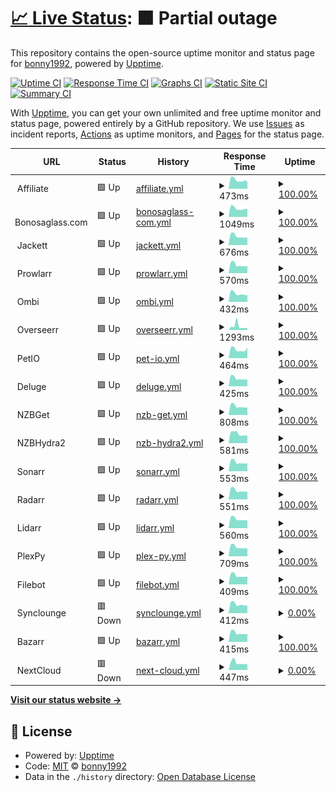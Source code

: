 # [📈 Live Status](https://status.bonny.pw): <!--live status--> **🟧 Partial outage**

This repository contains the open-source uptime monitor and status page for [bonny1992](https://status.bonny.pw), powered by [Upptime](https://github.com/upptime/upptime).

[![Uptime CI](https://github.com/bonny1992/status/workflows/Uptime%20CI/badge.svg)](https://github.com/bonny1992/status/actions?query=workflow%3A%22Uptime+CI%22)
[![Response Time CI](https://github.com/bonny1992/status/workflows/Response%20Time%20CI/badge.svg)](https://github.com/bonny1992/status/actions?query=workflow%3A%22Response+Time+CI%22)
[![Graphs CI](https://github.com/bonny1992/status/workflows/Graphs%20CI/badge.svg)](https://github.com/bonny1992/status/actions?query=workflow%3A%22Graphs+CI%22)
[![Static Site CI](https://github.com/bonny1992/status/workflows/Static%20Site%20CI/badge.svg)](https://github.com/bonny1992/status/actions?query=workflow%3A%22Static+Site+CI%22)
[![Summary CI](https://github.com/bonny1992/status/workflows/Summary%20CI/badge.svg)](https://github.com/bonny1992/status/actions?query=workflow%3A%22Summary+CI%22)

With [Upptime](https://upptime.js.org), you can get your own unlimited and free uptime monitor and status page, powered entirely by a GitHub repository. We use [Issues](https://github.com/bonny1992/status/issues) as incident reports, [Actions](https://github.com/bonny1992/status/actions) as uptime monitors, and [Pages](https://status.bonny.pw) for the status page.

<!--start: status pages-->
<!-- This summary is generated by Upptime (https://github.com/upptime/upptime) -->
<!-- Do not edit this manually, your changes will be overwritten -->
<!-- prettier-ignore -->
| URL | Status | History | Response Time | Uptime |
| --- | ------ | ------- | ------------- | ------ |
| <img alt="" src="https://favicons.githubusercontent.com/null" height="13"> Affiliate | 🟩 Up | [affiliate.yml](https://github.com/bonny1992/upptime/commits/HEAD/history/affiliate.yml) | <details><summary><img alt="Response time graph" src="./graphs/affiliate/response-time-week.png" height="20"> 473ms</summary><br><a href="https://status.bonny.pw/history/affiliate"><img alt="Response time 661" src="https://img.shields.io/endpoint?url=https%3A%2F%2Fraw.githubusercontent.com%2Fbonny1992%2Fupptime%2FHEAD%2Fapi%2Faffiliate%2Fresponse-time.json"></a><br><a href="https://status.bonny.pw/history/affiliate"><img alt="24-hour response time 607" src="https://img.shields.io/endpoint?url=https%3A%2F%2Fraw.githubusercontent.com%2Fbonny1992%2Fupptime%2FHEAD%2Fapi%2Faffiliate%2Fresponse-time-day.json"></a><br><a href="https://status.bonny.pw/history/affiliate"><img alt="7-day response time 473" src="https://img.shields.io/endpoint?url=https%3A%2F%2Fraw.githubusercontent.com%2Fbonny1992%2Fupptime%2FHEAD%2Fapi%2Faffiliate%2Fresponse-time-week.json"></a><br><a href="https://status.bonny.pw/history/affiliate"><img alt="30-day response time 600" src="https://img.shields.io/endpoint?url=https%3A%2F%2Fraw.githubusercontent.com%2Fbonny1992%2Fupptime%2FHEAD%2Fapi%2Faffiliate%2Fresponse-time-month.json"></a><br><a href="https://status.bonny.pw/history/affiliate"><img alt="1-year response time 661" src="https://img.shields.io/endpoint?url=https%3A%2F%2Fraw.githubusercontent.com%2Fbonny1992%2Fupptime%2FHEAD%2Fapi%2Faffiliate%2Fresponse-time-year.json"></a></details> | <details><summary><a href="https://status.bonny.pw/history/affiliate">100.00%</a></summary><a href="https://status.bonny.pw/history/affiliate"><img alt="All-time uptime 99.87%" src="https://img.shields.io/endpoint?url=https%3A%2F%2Fraw.githubusercontent.com%2Fbonny1992%2Fupptime%2FHEAD%2Fapi%2Faffiliate%2Fuptime.json"></a><br><a href="https://status.bonny.pw/history/affiliate"><img alt="24-hour uptime 100.00%" src="https://img.shields.io/endpoint?url=https%3A%2F%2Fraw.githubusercontent.com%2Fbonny1992%2Fupptime%2FHEAD%2Fapi%2Faffiliate%2Fuptime-day.json"></a><br><a href="https://status.bonny.pw/history/affiliate"><img alt="7-day uptime 100.00%" src="https://img.shields.io/endpoint?url=https%3A%2F%2Fraw.githubusercontent.com%2Fbonny1992%2Fupptime%2FHEAD%2Fapi%2Faffiliate%2Fuptime-week.json"></a><br><a href="https://status.bonny.pw/history/affiliate"><img alt="30-day uptime 100.00%" src="https://img.shields.io/endpoint?url=https%3A%2F%2Fraw.githubusercontent.com%2Fbonny1992%2Fupptime%2FHEAD%2Fapi%2Faffiliate%2Fuptime-month.json"></a><br><a href="https://status.bonny.pw/history/affiliate"><img alt="1-year uptime 99.87%" src="https://img.shields.io/endpoint?url=https%3A%2F%2Fraw.githubusercontent.com%2Fbonny1992%2Fupptime%2FHEAD%2Fapi%2Faffiliate%2Fuptime-year.json"></a></details>
| <img alt="" src="https://favicons.githubusercontent.com/null" height="13"> Bonosaglass.com | 🟩 Up | [bonosaglass-com.yml](https://github.com/bonny1992/upptime/commits/HEAD/history/bonosaglass-com.yml) | <details><summary><img alt="Response time graph" src="./graphs/bonosaglass-com/response-time-week.png" height="20"> 1049ms</summary><br><a href="https://status.bonny.pw/history/bonosaglass-com"><img alt="Response time 1326" src="https://img.shields.io/endpoint?url=https%3A%2F%2Fraw.githubusercontent.com%2Fbonny1992%2Fupptime%2FHEAD%2Fapi%2Fbonosaglass-com%2Fresponse-time.json"></a><br><a href="https://status.bonny.pw/history/bonosaglass-com"><img alt="24-hour response time 1350" src="https://img.shields.io/endpoint?url=https%3A%2F%2Fraw.githubusercontent.com%2Fbonny1992%2Fupptime%2FHEAD%2Fapi%2Fbonosaglass-com%2Fresponse-time-day.json"></a><br><a href="https://status.bonny.pw/history/bonosaglass-com"><img alt="7-day response time 1049" src="https://img.shields.io/endpoint?url=https%3A%2F%2Fraw.githubusercontent.com%2Fbonny1992%2Fupptime%2FHEAD%2Fapi%2Fbonosaglass-com%2Fresponse-time-week.json"></a><br><a href="https://status.bonny.pw/history/bonosaglass-com"><img alt="30-day response time 1439" src="https://img.shields.io/endpoint?url=https%3A%2F%2Fraw.githubusercontent.com%2Fbonny1992%2Fupptime%2FHEAD%2Fapi%2Fbonosaglass-com%2Fresponse-time-month.json"></a><br><a href="https://status.bonny.pw/history/bonosaglass-com"><img alt="1-year response time 1326" src="https://img.shields.io/endpoint?url=https%3A%2F%2Fraw.githubusercontent.com%2Fbonny1992%2Fupptime%2FHEAD%2Fapi%2Fbonosaglass-com%2Fresponse-time-year.json"></a></details> | <details><summary><a href="https://status.bonny.pw/history/bonosaglass-com">100.00%</a></summary><a href="https://status.bonny.pw/history/bonosaglass-com"><img alt="All-time uptime 99.40%" src="https://img.shields.io/endpoint?url=https%3A%2F%2Fraw.githubusercontent.com%2Fbonny1992%2Fupptime%2FHEAD%2Fapi%2Fbonosaglass-com%2Fuptime.json"></a><br><a href="https://status.bonny.pw/history/bonosaglass-com"><img alt="24-hour uptime 100.00%" src="https://img.shields.io/endpoint?url=https%3A%2F%2Fraw.githubusercontent.com%2Fbonny1992%2Fupptime%2FHEAD%2Fapi%2Fbonosaglass-com%2Fuptime-day.json"></a><br><a href="https://status.bonny.pw/history/bonosaglass-com"><img alt="7-day uptime 100.00%" src="https://img.shields.io/endpoint?url=https%3A%2F%2Fraw.githubusercontent.com%2Fbonny1992%2Fupptime%2FHEAD%2Fapi%2Fbonosaglass-com%2Fuptime-week.json"></a><br><a href="https://status.bonny.pw/history/bonosaglass-com"><img alt="30-day uptime 99.95%" src="https://img.shields.io/endpoint?url=https%3A%2F%2Fraw.githubusercontent.com%2Fbonny1992%2Fupptime%2FHEAD%2Fapi%2Fbonosaglass-com%2Fuptime-month.json"></a><br><a href="https://status.bonny.pw/history/bonosaglass-com"><img alt="1-year uptime 99.40%" src="https://img.shields.io/endpoint?url=https%3A%2F%2Fraw.githubusercontent.com%2Fbonny1992%2Fupptime%2FHEAD%2Fapi%2Fbonosaglass-com%2Fuptime-year.json"></a></details>
| <img alt="" src="https://favicons.githubusercontent.com/null" height="13"> Jackett | 🟩 Up | [jackett.yml](https://github.com/bonny1992/upptime/commits/HEAD/history/jackett.yml) | <details><summary><img alt="Response time graph" src="./graphs/jackett/response-time-week.png" height="20"> 676ms</summary><br><a href="https://status.bonny.pw/history/jackett"><img alt="Response time 806" src="https://img.shields.io/endpoint?url=https%3A%2F%2Fraw.githubusercontent.com%2Fbonny1992%2Fupptime%2FHEAD%2Fapi%2Fjackett%2Fresponse-time.json"></a><br><a href="https://status.bonny.pw/history/jackett"><img alt="24-hour response time 819" src="https://img.shields.io/endpoint?url=https%3A%2F%2Fraw.githubusercontent.com%2Fbonny1992%2Fupptime%2FHEAD%2Fapi%2Fjackett%2Fresponse-time-day.json"></a><br><a href="https://status.bonny.pw/history/jackett"><img alt="7-day response time 676" src="https://img.shields.io/endpoint?url=https%3A%2F%2Fraw.githubusercontent.com%2Fbonny1992%2Fupptime%2FHEAD%2Fapi%2Fjackett%2Fresponse-time-week.json"></a><br><a href="https://status.bonny.pw/history/jackett"><img alt="30-day response time 802" src="https://img.shields.io/endpoint?url=https%3A%2F%2Fraw.githubusercontent.com%2Fbonny1992%2Fupptime%2FHEAD%2Fapi%2Fjackett%2Fresponse-time-month.json"></a><br><a href="https://status.bonny.pw/history/jackett"><img alt="1-year response time 806" src="https://img.shields.io/endpoint?url=https%3A%2F%2Fraw.githubusercontent.com%2Fbonny1992%2Fupptime%2FHEAD%2Fapi%2Fjackett%2Fresponse-time-year.json"></a></details> | <details><summary><a href="https://status.bonny.pw/history/jackett">100.00%</a></summary><a href="https://status.bonny.pw/history/jackett"><img alt="All-time uptime 99.88%" src="https://img.shields.io/endpoint?url=https%3A%2F%2Fraw.githubusercontent.com%2Fbonny1992%2Fupptime%2FHEAD%2Fapi%2Fjackett%2Fuptime.json"></a><br><a href="https://status.bonny.pw/history/jackett"><img alt="24-hour uptime 100.00%" src="https://img.shields.io/endpoint?url=https%3A%2F%2Fraw.githubusercontent.com%2Fbonny1992%2Fupptime%2FHEAD%2Fapi%2Fjackett%2Fuptime-day.json"></a><br><a href="https://status.bonny.pw/history/jackett"><img alt="7-day uptime 100.00%" src="https://img.shields.io/endpoint?url=https%3A%2F%2Fraw.githubusercontent.com%2Fbonny1992%2Fupptime%2FHEAD%2Fapi%2Fjackett%2Fuptime-week.json"></a><br><a href="https://status.bonny.pw/history/jackett"><img alt="30-day uptime 100.00%" src="https://img.shields.io/endpoint?url=https%3A%2F%2Fraw.githubusercontent.com%2Fbonny1992%2Fupptime%2FHEAD%2Fapi%2Fjackett%2Fuptime-month.json"></a><br><a href="https://status.bonny.pw/history/jackett"><img alt="1-year uptime 99.88%" src="https://img.shields.io/endpoint?url=https%3A%2F%2Fraw.githubusercontent.com%2Fbonny1992%2Fupptime%2FHEAD%2Fapi%2Fjackett%2Fuptime-year.json"></a></details>
| <img alt="" src="https://favicons.githubusercontent.com/null" height="13"> Prowlarr | 🟩 Up | [prowlarr.yml](https://github.com/bonny1992/upptime/commits/HEAD/history/prowlarr.yml) | <details><summary><img alt="Response time graph" src="./graphs/prowlarr/response-time-week.png" height="20"> 570ms</summary><br><a href="https://status.bonny.pw/history/prowlarr"><img alt="Response time 674" src="https://img.shields.io/endpoint?url=https%3A%2F%2Fraw.githubusercontent.com%2Fbonny1992%2Fupptime%2FHEAD%2Fapi%2Fprowlarr%2Fresponse-time.json"></a><br><a href="https://status.bonny.pw/history/prowlarr"><img alt="24-hour response time 699" src="https://img.shields.io/endpoint?url=https%3A%2F%2Fraw.githubusercontent.com%2Fbonny1992%2Fupptime%2FHEAD%2Fapi%2Fprowlarr%2Fresponse-time-day.json"></a><br><a href="https://status.bonny.pw/history/prowlarr"><img alt="7-day response time 570" src="https://img.shields.io/endpoint?url=https%3A%2F%2Fraw.githubusercontent.com%2Fbonny1992%2Fupptime%2FHEAD%2Fapi%2Fprowlarr%2Fresponse-time-week.json"></a><br><a href="https://status.bonny.pw/history/prowlarr"><img alt="30-day response time 667" src="https://img.shields.io/endpoint?url=https%3A%2F%2Fraw.githubusercontent.com%2Fbonny1992%2Fupptime%2FHEAD%2Fapi%2Fprowlarr%2Fresponse-time-month.json"></a><br><a href="https://status.bonny.pw/history/prowlarr"><img alt="1-year response time 674" src="https://img.shields.io/endpoint?url=https%3A%2F%2Fraw.githubusercontent.com%2Fbonny1992%2Fupptime%2FHEAD%2Fapi%2Fprowlarr%2Fresponse-time-year.json"></a></details> | <details><summary><a href="https://status.bonny.pw/history/prowlarr">100.00%</a></summary><a href="https://status.bonny.pw/history/prowlarr"><img alt="All-time uptime 99.85%" src="https://img.shields.io/endpoint?url=https%3A%2F%2Fraw.githubusercontent.com%2Fbonny1992%2Fupptime%2FHEAD%2Fapi%2Fprowlarr%2Fuptime.json"></a><br><a href="https://status.bonny.pw/history/prowlarr"><img alt="24-hour uptime 100.00%" src="https://img.shields.io/endpoint?url=https%3A%2F%2Fraw.githubusercontent.com%2Fbonny1992%2Fupptime%2FHEAD%2Fapi%2Fprowlarr%2Fuptime-day.json"></a><br><a href="https://status.bonny.pw/history/prowlarr"><img alt="7-day uptime 100.00%" src="https://img.shields.io/endpoint?url=https%3A%2F%2Fraw.githubusercontent.com%2Fbonny1992%2Fupptime%2FHEAD%2Fapi%2Fprowlarr%2Fuptime-week.json"></a><br><a href="https://status.bonny.pw/history/prowlarr"><img alt="30-day uptime 100.00%" src="https://img.shields.io/endpoint?url=https%3A%2F%2Fraw.githubusercontent.com%2Fbonny1992%2Fupptime%2FHEAD%2Fapi%2Fprowlarr%2Fuptime-month.json"></a><br><a href="https://status.bonny.pw/history/prowlarr"><img alt="1-year uptime 99.85%" src="https://img.shields.io/endpoint?url=https%3A%2F%2Fraw.githubusercontent.com%2Fbonny1992%2Fupptime%2FHEAD%2Fapi%2Fprowlarr%2Fuptime-year.json"></a></details>
| <img alt="" src="https://favicons.githubusercontent.com/null" height="13"> Ombi | 🟩 Up | [ombi.yml](https://github.com/bonny1992/upptime/commits/HEAD/history/ombi.yml) | <details><summary><img alt="Response time graph" src="./graphs/ombi/response-time-week.png" height="20"> 432ms</summary><br><a href="https://status.bonny.pw/history/ombi"><img alt="Response time 539" src="https://img.shields.io/endpoint?url=https%3A%2F%2Fraw.githubusercontent.com%2Fbonny1992%2Fupptime%2FHEAD%2Fapi%2Fombi%2Fresponse-time.json"></a><br><a href="https://status.bonny.pw/history/ombi"><img alt="24-hour response time 530" src="https://img.shields.io/endpoint?url=https%3A%2F%2Fraw.githubusercontent.com%2Fbonny1992%2Fupptime%2FHEAD%2Fapi%2Fombi%2Fresponse-time-day.json"></a><br><a href="https://status.bonny.pw/history/ombi"><img alt="7-day response time 432" src="https://img.shields.io/endpoint?url=https%3A%2F%2Fraw.githubusercontent.com%2Fbonny1992%2Fupptime%2FHEAD%2Fapi%2Fombi%2Fresponse-time-week.json"></a><br><a href="https://status.bonny.pw/history/ombi"><img alt="30-day response time 515" src="https://img.shields.io/endpoint?url=https%3A%2F%2Fraw.githubusercontent.com%2Fbonny1992%2Fupptime%2FHEAD%2Fapi%2Fombi%2Fresponse-time-month.json"></a><br><a href="https://status.bonny.pw/history/ombi"><img alt="1-year response time 539" src="https://img.shields.io/endpoint?url=https%3A%2F%2Fraw.githubusercontent.com%2Fbonny1992%2Fupptime%2FHEAD%2Fapi%2Fombi%2Fresponse-time-year.json"></a></details> | <details><summary><a href="https://status.bonny.pw/history/ombi">100.00%</a></summary><a href="https://status.bonny.pw/history/ombi"><img alt="All-time uptime 99.89%" src="https://img.shields.io/endpoint?url=https%3A%2F%2Fraw.githubusercontent.com%2Fbonny1992%2Fupptime%2FHEAD%2Fapi%2Fombi%2Fuptime.json"></a><br><a href="https://status.bonny.pw/history/ombi"><img alt="24-hour uptime 100.00%" src="https://img.shields.io/endpoint?url=https%3A%2F%2Fraw.githubusercontent.com%2Fbonny1992%2Fupptime%2FHEAD%2Fapi%2Fombi%2Fuptime-day.json"></a><br><a href="https://status.bonny.pw/history/ombi"><img alt="7-day uptime 100.00%" src="https://img.shields.io/endpoint?url=https%3A%2F%2Fraw.githubusercontent.com%2Fbonny1992%2Fupptime%2FHEAD%2Fapi%2Fombi%2Fuptime-week.json"></a><br><a href="https://status.bonny.pw/history/ombi"><img alt="30-day uptime 100.00%" src="https://img.shields.io/endpoint?url=https%3A%2F%2Fraw.githubusercontent.com%2Fbonny1992%2Fupptime%2FHEAD%2Fapi%2Fombi%2Fuptime-month.json"></a><br><a href="https://status.bonny.pw/history/ombi"><img alt="1-year uptime 99.89%" src="https://img.shields.io/endpoint?url=https%3A%2F%2Fraw.githubusercontent.com%2Fbonny1992%2Fupptime%2FHEAD%2Fapi%2Fombi%2Fuptime-year.json"></a></details>
| <img alt="" src="https://favicons.githubusercontent.com/null" height="13"> Overseerr | 🟩 Up | [overseerr.yml](https://github.com/bonny1992/upptime/commits/HEAD/history/overseerr.yml) | <details><summary><img alt="Response time graph" src="./graphs/overseerr/response-time-week.png" height="20"> 1293ms</summary><br><a href="https://status.bonny.pw/history/overseerr"><img alt="Response time 1082" src="https://img.shields.io/endpoint?url=https%3A%2F%2Fraw.githubusercontent.com%2Fbonny1992%2Fupptime%2FHEAD%2Fapi%2Foverseerr%2Fresponse-time.json"></a><br><a href="https://status.bonny.pw/history/overseerr"><img alt="24-hour response time 1055" src="https://img.shields.io/endpoint?url=https%3A%2F%2Fraw.githubusercontent.com%2Fbonny1992%2Fupptime%2FHEAD%2Fapi%2Foverseerr%2Fresponse-time-day.json"></a><br><a href="https://status.bonny.pw/history/overseerr"><img alt="7-day response time 1293" src="https://img.shields.io/endpoint?url=https%3A%2F%2Fraw.githubusercontent.com%2Fbonny1992%2Fupptime%2FHEAD%2Fapi%2Foverseerr%2Fresponse-time-week.json"></a><br><a href="https://status.bonny.pw/history/overseerr"><img alt="30-day response time 1037" src="https://img.shields.io/endpoint?url=https%3A%2F%2Fraw.githubusercontent.com%2Fbonny1992%2Fupptime%2FHEAD%2Fapi%2Foverseerr%2Fresponse-time-month.json"></a><br><a href="https://status.bonny.pw/history/overseerr"><img alt="1-year response time 1082" src="https://img.shields.io/endpoint?url=https%3A%2F%2Fraw.githubusercontent.com%2Fbonny1992%2Fupptime%2FHEAD%2Fapi%2Foverseerr%2Fresponse-time-year.json"></a></details> | <details><summary><a href="https://status.bonny.pw/history/overseerr">100.00%</a></summary><a href="https://status.bonny.pw/history/overseerr"><img alt="All-time uptime 99.89%" src="https://img.shields.io/endpoint?url=https%3A%2F%2Fraw.githubusercontent.com%2Fbonny1992%2Fupptime%2FHEAD%2Fapi%2Foverseerr%2Fuptime.json"></a><br><a href="https://status.bonny.pw/history/overseerr"><img alt="24-hour uptime 100.00%" src="https://img.shields.io/endpoint?url=https%3A%2F%2Fraw.githubusercontent.com%2Fbonny1992%2Fupptime%2FHEAD%2Fapi%2Foverseerr%2Fuptime-day.json"></a><br><a href="https://status.bonny.pw/history/overseerr"><img alt="7-day uptime 100.00%" src="https://img.shields.io/endpoint?url=https%3A%2F%2Fraw.githubusercontent.com%2Fbonny1992%2Fupptime%2FHEAD%2Fapi%2Foverseerr%2Fuptime-week.json"></a><br><a href="https://status.bonny.pw/history/overseerr"><img alt="30-day uptime 100.00%" src="https://img.shields.io/endpoint?url=https%3A%2F%2Fraw.githubusercontent.com%2Fbonny1992%2Fupptime%2FHEAD%2Fapi%2Foverseerr%2Fuptime-month.json"></a><br><a href="https://status.bonny.pw/history/overseerr"><img alt="1-year uptime 99.89%" src="https://img.shields.io/endpoint?url=https%3A%2F%2Fraw.githubusercontent.com%2Fbonny1992%2Fupptime%2FHEAD%2Fapi%2Foverseerr%2Fuptime-year.json"></a></details>
| <img alt="" src="https://favicons.githubusercontent.com/null" height="13"> PetIO | 🟩 Up | [pet-io.yml](https://github.com/bonny1992/upptime/commits/HEAD/history/pet-io.yml) | <details><summary><img alt="Response time graph" src="./graphs/pet-io/response-time-week.png" height="20"> 464ms</summary><br><a href="https://status.bonny.pw/history/pet-io"><img alt="Response time 541" src="https://img.shields.io/endpoint?url=https%3A%2F%2Fraw.githubusercontent.com%2Fbonny1992%2Fupptime%2FHEAD%2Fapi%2Fpet-io%2Fresponse-time.json"></a><br><a href="https://status.bonny.pw/history/pet-io"><img alt="24-hour response time 548" src="https://img.shields.io/endpoint?url=https%3A%2F%2Fraw.githubusercontent.com%2Fbonny1992%2Fupptime%2FHEAD%2Fapi%2Fpet-io%2Fresponse-time-day.json"></a><br><a href="https://status.bonny.pw/history/pet-io"><img alt="7-day response time 464" src="https://img.shields.io/endpoint?url=https%3A%2F%2Fraw.githubusercontent.com%2Fbonny1992%2Fupptime%2FHEAD%2Fapi%2Fpet-io%2Fresponse-time-week.json"></a><br><a href="https://status.bonny.pw/history/pet-io"><img alt="30-day response time 499" src="https://img.shields.io/endpoint?url=https%3A%2F%2Fraw.githubusercontent.com%2Fbonny1992%2Fupptime%2FHEAD%2Fapi%2Fpet-io%2Fresponse-time-month.json"></a><br><a href="https://status.bonny.pw/history/pet-io"><img alt="1-year response time 541" src="https://img.shields.io/endpoint?url=https%3A%2F%2Fraw.githubusercontent.com%2Fbonny1992%2Fupptime%2FHEAD%2Fapi%2Fpet-io%2Fresponse-time-year.json"></a></details> | <details><summary><a href="https://status.bonny.pw/history/pet-io">100.00%</a></summary><a href="https://status.bonny.pw/history/pet-io"><img alt="All-time uptime 99.85%" src="https://img.shields.io/endpoint?url=https%3A%2F%2Fraw.githubusercontent.com%2Fbonny1992%2Fupptime%2FHEAD%2Fapi%2Fpet-io%2Fuptime.json"></a><br><a href="https://status.bonny.pw/history/pet-io"><img alt="24-hour uptime 100.00%" src="https://img.shields.io/endpoint?url=https%3A%2F%2Fraw.githubusercontent.com%2Fbonny1992%2Fupptime%2FHEAD%2Fapi%2Fpet-io%2Fuptime-day.json"></a><br><a href="https://status.bonny.pw/history/pet-io"><img alt="7-day uptime 100.00%" src="https://img.shields.io/endpoint?url=https%3A%2F%2Fraw.githubusercontent.com%2Fbonny1992%2Fupptime%2FHEAD%2Fapi%2Fpet-io%2Fuptime-week.json"></a><br><a href="https://status.bonny.pw/history/pet-io"><img alt="30-day uptime 99.96%" src="https://img.shields.io/endpoint?url=https%3A%2F%2Fraw.githubusercontent.com%2Fbonny1992%2Fupptime%2FHEAD%2Fapi%2Fpet-io%2Fuptime-month.json"></a><br><a href="https://status.bonny.pw/history/pet-io"><img alt="1-year uptime 99.85%" src="https://img.shields.io/endpoint?url=https%3A%2F%2Fraw.githubusercontent.com%2Fbonny1992%2Fupptime%2FHEAD%2Fapi%2Fpet-io%2Fuptime-year.json"></a></details>
| <img alt="" src="https://favicons.githubusercontent.com/null" height="13"> Deluge | 🟩 Up | [deluge.yml](https://github.com/bonny1992/upptime/commits/HEAD/history/deluge.yml) | <details><summary><img alt="Response time graph" src="./graphs/deluge/response-time-week.png" height="20"> 425ms</summary><br><a href="https://status.bonny.pw/history/deluge"><img alt="Response time 497" src="https://img.shields.io/endpoint?url=https%3A%2F%2Fraw.githubusercontent.com%2Fbonny1992%2Fupptime%2FHEAD%2Fapi%2Fdeluge%2Fresponse-time.json"></a><br><a href="https://status.bonny.pw/history/deluge"><img alt="24-hour response time 537" src="https://img.shields.io/endpoint?url=https%3A%2F%2Fraw.githubusercontent.com%2Fbonny1992%2Fupptime%2FHEAD%2Fapi%2Fdeluge%2Fresponse-time-day.json"></a><br><a href="https://status.bonny.pw/history/deluge"><img alt="7-day response time 425" src="https://img.shields.io/endpoint?url=https%3A%2F%2Fraw.githubusercontent.com%2Fbonny1992%2Fupptime%2FHEAD%2Fapi%2Fdeluge%2Fresponse-time-week.json"></a><br><a href="https://status.bonny.pw/history/deluge"><img alt="30-day response time 498" src="https://img.shields.io/endpoint?url=https%3A%2F%2Fraw.githubusercontent.com%2Fbonny1992%2Fupptime%2FHEAD%2Fapi%2Fdeluge%2Fresponse-time-month.json"></a><br><a href="https://status.bonny.pw/history/deluge"><img alt="1-year response time 497" src="https://img.shields.io/endpoint?url=https%3A%2F%2Fraw.githubusercontent.com%2Fbonny1992%2Fupptime%2FHEAD%2Fapi%2Fdeluge%2Fresponse-time-year.json"></a></details> | <details><summary><a href="https://status.bonny.pw/history/deluge">100.00%</a></summary><a href="https://status.bonny.pw/history/deluge"><img alt="All-time uptime 99.88%" src="https://img.shields.io/endpoint?url=https%3A%2F%2Fraw.githubusercontent.com%2Fbonny1992%2Fupptime%2FHEAD%2Fapi%2Fdeluge%2Fuptime.json"></a><br><a href="https://status.bonny.pw/history/deluge"><img alt="24-hour uptime 100.00%" src="https://img.shields.io/endpoint?url=https%3A%2F%2Fraw.githubusercontent.com%2Fbonny1992%2Fupptime%2FHEAD%2Fapi%2Fdeluge%2Fuptime-day.json"></a><br><a href="https://status.bonny.pw/history/deluge"><img alt="7-day uptime 100.00%" src="https://img.shields.io/endpoint?url=https%3A%2F%2Fraw.githubusercontent.com%2Fbonny1992%2Fupptime%2FHEAD%2Fapi%2Fdeluge%2Fuptime-week.json"></a><br><a href="https://status.bonny.pw/history/deluge"><img alt="30-day uptime 100.00%" src="https://img.shields.io/endpoint?url=https%3A%2F%2Fraw.githubusercontent.com%2Fbonny1992%2Fupptime%2FHEAD%2Fapi%2Fdeluge%2Fuptime-month.json"></a><br><a href="https://status.bonny.pw/history/deluge"><img alt="1-year uptime 99.88%" src="https://img.shields.io/endpoint?url=https%3A%2F%2Fraw.githubusercontent.com%2Fbonny1992%2Fupptime%2FHEAD%2Fapi%2Fdeluge%2Fuptime-year.json"></a></details>
| <img alt="" src="https://favicons.githubusercontent.com/null" height="13"> NZBGet | 🟩 Up | [nzb-get.yml](https://github.com/bonny1992/upptime/commits/HEAD/history/nzb-get.yml) | <details><summary><img alt="Response time graph" src="./graphs/nzb-get/response-time-week.png" height="20"> 808ms</summary><br><a href="https://status.bonny.pw/history/nzb-get"><img alt="Response time 927" src="https://img.shields.io/endpoint?url=https%3A%2F%2Fraw.githubusercontent.com%2Fbonny1992%2Fupptime%2FHEAD%2Fapi%2Fnzb-get%2Fresponse-time.json"></a><br><a href="https://status.bonny.pw/history/nzb-get"><img alt="24-hour response time 991" src="https://img.shields.io/endpoint?url=https%3A%2F%2Fraw.githubusercontent.com%2Fbonny1992%2Fupptime%2FHEAD%2Fapi%2Fnzb-get%2Fresponse-time-day.json"></a><br><a href="https://status.bonny.pw/history/nzb-get"><img alt="7-day response time 808" src="https://img.shields.io/endpoint?url=https%3A%2F%2Fraw.githubusercontent.com%2Fbonny1992%2Fupptime%2FHEAD%2Fapi%2Fnzb-get%2Fresponse-time-week.json"></a><br><a href="https://status.bonny.pw/history/nzb-get"><img alt="30-day response time 947" src="https://img.shields.io/endpoint?url=https%3A%2F%2Fraw.githubusercontent.com%2Fbonny1992%2Fupptime%2FHEAD%2Fapi%2Fnzb-get%2Fresponse-time-month.json"></a><br><a href="https://status.bonny.pw/history/nzb-get"><img alt="1-year response time 927" src="https://img.shields.io/endpoint?url=https%3A%2F%2Fraw.githubusercontent.com%2Fbonny1992%2Fupptime%2FHEAD%2Fapi%2Fnzb-get%2Fresponse-time-year.json"></a></details> | <details><summary><a href="https://status.bonny.pw/history/nzb-get">100.00%</a></summary><a href="https://status.bonny.pw/history/nzb-get"><img alt="All-time uptime 99.89%" src="https://img.shields.io/endpoint?url=https%3A%2F%2Fraw.githubusercontent.com%2Fbonny1992%2Fupptime%2FHEAD%2Fapi%2Fnzb-get%2Fuptime.json"></a><br><a href="https://status.bonny.pw/history/nzb-get"><img alt="24-hour uptime 100.00%" src="https://img.shields.io/endpoint?url=https%3A%2F%2Fraw.githubusercontent.com%2Fbonny1992%2Fupptime%2FHEAD%2Fapi%2Fnzb-get%2Fuptime-day.json"></a><br><a href="https://status.bonny.pw/history/nzb-get"><img alt="7-day uptime 100.00%" src="https://img.shields.io/endpoint?url=https%3A%2F%2Fraw.githubusercontent.com%2Fbonny1992%2Fupptime%2FHEAD%2Fapi%2Fnzb-get%2Fuptime-week.json"></a><br><a href="https://status.bonny.pw/history/nzb-get"><img alt="30-day uptime 100.00%" src="https://img.shields.io/endpoint?url=https%3A%2F%2Fraw.githubusercontent.com%2Fbonny1992%2Fupptime%2FHEAD%2Fapi%2Fnzb-get%2Fuptime-month.json"></a><br><a href="https://status.bonny.pw/history/nzb-get"><img alt="1-year uptime 99.89%" src="https://img.shields.io/endpoint?url=https%3A%2F%2Fraw.githubusercontent.com%2Fbonny1992%2Fupptime%2FHEAD%2Fapi%2Fnzb-get%2Fuptime-year.json"></a></details>
| <img alt="" src="https://favicons.githubusercontent.com/null" height="13"> NZBHydra2 | 🟩 Up | [nzb-hydra2.yml](https://github.com/bonny1992/upptime/commits/HEAD/history/nzb-hydra2.yml) | <details><summary><img alt="Response time graph" src="./graphs/nzb-hydra2/response-time-week.png" height="20"> 581ms</summary><br><a href="https://status.bonny.pw/history/nzb-hydra2"><img alt="Response time 658" src="https://img.shields.io/endpoint?url=https%3A%2F%2Fraw.githubusercontent.com%2Fbonny1992%2Fupptime%2FHEAD%2Fapi%2Fnzb-hydra2%2Fresponse-time.json"></a><br><a href="https://status.bonny.pw/history/nzb-hydra2"><img alt="24-hour response time 669" src="https://img.shields.io/endpoint?url=https%3A%2F%2Fraw.githubusercontent.com%2Fbonny1992%2Fupptime%2FHEAD%2Fapi%2Fnzb-hydra2%2Fresponse-time-day.json"></a><br><a href="https://status.bonny.pw/history/nzb-hydra2"><img alt="7-day response time 581" src="https://img.shields.io/endpoint?url=https%3A%2F%2Fraw.githubusercontent.com%2Fbonny1992%2Fupptime%2FHEAD%2Fapi%2Fnzb-hydra2%2Fresponse-time-week.json"></a><br><a href="https://status.bonny.pw/history/nzb-hydra2"><img alt="30-day response time 667" src="https://img.shields.io/endpoint?url=https%3A%2F%2Fraw.githubusercontent.com%2Fbonny1992%2Fupptime%2FHEAD%2Fapi%2Fnzb-hydra2%2Fresponse-time-month.json"></a><br><a href="https://status.bonny.pw/history/nzb-hydra2"><img alt="1-year response time 658" src="https://img.shields.io/endpoint?url=https%3A%2F%2Fraw.githubusercontent.com%2Fbonny1992%2Fupptime%2FHEAD%2Fapi%2Fnzb-hydra2%2Fresponse-time-year.json"></a></details> | <details><summary><a href="https://status.bonny.pw/history/nzb-hydra2">100.00%</a></summary><a href="https://status.bonny.pw/history/nzb-hydra2"><img alt="All-time uptime 95.35%" src="https://img.shields.io/endpoint?url=https%3A%2F%2Fraw.githubusercontent.com%2Fbonny1992%2Fupptime%2FHEAD%2Fapi%2Fnzb-hydra2%2Fuptime.json"></a><br><a href="https://status.bonny.pw/history/nzb-hydra2"><img alt="24-hour uptime 100.00%" src="https://img.shields.io/endpoint?url=https%3A%2F%2Fraw.githubusercontent.com%2Fbonny1992%2Fupptime%2FHEAD%2Fapi%2Fnzb-hydra2%2Fuptime-day.json"></a><br><a href="https://status.bonny.pw/history/nzb-hydra2"><img alt="7-day uptime 100.00%" src="https://img.shields.io/endpoint?url=https%3A%2F%2Fraw.githubusercontent.com%2Fbonny1992%2Fupptime%2FHEAD%2Fapi%2Fnzb-hydra2%2Fuptime-week.json"></a><br><a href="https://status.bonny.pw/history/nzb-hydra2"><img alt="30-day uptime 100.00%" src="https://img.shields.io/endpoint?url=https%3A%2F%2Fraw.githubusercontent.com%2Fbonny1992%2Fupptime%2FHEAD%2Fapi%2Fnzb-hydra2%2Fuptime-month.json"></a><br><a href="https://status.bonny.pw/history/nzb-hydra2"><img alt="1-year uptime 95.35%" src="https://img.shields.io/endpoint?url=https%3A%2F%2Fraw.githubusercontent.com%2Fbonny1992%2Fupptime%2FHEAD%2Fapi%2Fnzb-hydra2%2Fuptime-year.json"></a></details>
| <img alt="" src="https://favicons.githubusercontent.com/null" height="13"> Sonarr | 🟩 Up | [sonarr.yml](https://github.com/bonny1992/upptime/commits/HEAD/history/sonarr.yml) | <details><summary><img alt="Response time graph" src="./graphs/sonarr/response-time-week.png" height="20"> 553ms</summary><br><a href="https://status.bonny.pw/history/sonarr"><img alt="Response time 644" src="https://img.shields.io/endpoint?url=https%3A%2F%2Fraw.githubusercontent.com%2Fbonny1992%2Fupptime%2FHEAD%2Fapi%2Fsonarr%2Fresponse-time.json"></a><br><a href="https://status.bonny.pw/history/sonarr"><img alt="24-hour response time 678" src="https://img.shields.io/endpoint?url=https%3A%2F%2Fraw.githubusercontent.com%2Fbonny1992%2Fupptime%2FHEAD%2Fapi%2Fsonarr%2Fresponse-time-day.json"></a><br><a href="https://status.bonny.pw/history/sonarr"><img alt="7-day response time 553" src="https://img.shields.io/endpoint?url=https%3A%2F%2Fraw.githubusercontent.com%2Fbonny1992%2Fupptime%2FHEAD%2Fapi%2Fsonarr%2Fresponse-time-week.json"></a><br><a href="https://status.bonny.pw/history/sonarr"><img alt="30-day response time 658" src="https://img.shields.io/endpoint?url=https%3A%2F%2Fraw.githubusercontent.com%2Fbonny1992%2Fupptime%2FHEAD%2Fapi%2Fsonarr%2Fresponse-time-month.json"></a><br><a href="https://status.bonny.pw/history/sonarr"><img alt="1-year response time 644" src="https://img.shields.io/endpoint?url=https%3A%2F%2Fraw.githubusercontent.com%2Fbonny1992%2Fupptime%2FHEAD%2Fapi%2Fsonarr%2Fresponse-time-year.json"></a></details> | <details><summary><a href="https://status.bonny.pw/history/sonarr">100.00%</a></summary><a href="https://status.bonny.pw/history/sonarr"><img alt="All-time uptime 99.88%" src="https://img.shields.io/endpoint?url=https%3A%2F%2Fraw.githubusercontent.com%2Fbonny1992%2Fupptime%2FHEAD%2Fapi%2Fsonarr%2Fuptime.json"></a><br><a href="https://status.bonny.pw/history/sonarr"><img alt="24-hour uptime 100.00%" src="https://img.shields.io/endpoint?url=https%3A%2F%2Fraw.githubusercontent.com%2Fbonny1992%2Fupptime%2FHEAD%2Fapi%2Fsonarr%2Fuptime-day.json"></a><br><a href="https://status.bonny.pw/history/sonarr"><img alt="7-day uptime 100.00%" src="https://img.shields.io/endpoint?url=https%3A%2F%2Fraw.githubusercontent.com%2Fbonny1992%2Fupptime%2FHEAD%2Fapi%2Fsonarr%2Fuptime-week.json"></a><br><a href="https://status.bonny.pw/history/sonarr"><img alt="30-day uptime 100.00%" src="https://img.shields.io/endpoint?url=https%3A%2F%2Fraw.githubusercontent.com%2Fbonny1992%2Fupptime%2FHEAD%2Fapi%2Fsonarr%2Fuptime-month.json"></a><br><a href="https://status.bonny.pw/history/sonarr"><img alt="1-year uptime 99.88%" src="https://img.shields.io/endpoint?url=https%3A%2F%2Fraw.githubusercontent.com%2Fbonny1992%2Fupptime%2FHEAD%2Fapi%2Fsonarr%2Fuptime-year.json"></a></details>
| <img alt="" src="https://favicons.githubusercontent.com/null" height="13"> Radarr | 🟩 Up | [radarr.yml](https://github.com/bonny1992/upptime/commits/HEAD/history/radarr.yml) | <details><summary><img alt="Response time graph" src="./graphs/radarr/response-time-week.png" height="20"> 551ms</summary><br><a href="https://status.bonny.pw/history/radarr"><img alt="Response time 642" src="https://img.shields.io/endpoint?url=https%3A%2F%2Fraw.githubusercontent.com%2Fbonny1992%2Fupptime%2FHEAD%2Fapi%2Fradarr%2Fresponse-time.json"></a><br><a href="https://status.bonny.pw/history/radarr"><img alt="24-hour response time 694" src="https://img.shields.io/endpoint?url=https%3A%2F%2Fraw.githubusercontent.com%2Fbonny1992%2Fupptime%2FHEAD%2Fapi%2Fradarr%2Fresponse-time-day.json"></a><br><a href="https://status.bonny.pw/history/radarr"><img alt="7-day response time 551" src="https://img.shields.io/endpoint?url=https%3A%2F%2Fraw.githubusercontent.com%2Fbonny1992%2Fupptime%2FHEAD%2Fapi%2Fradarr%2Fresponse-time-week.json"></a><br><a href="https://status.bonny.pw/history/radarr"><img alt="30-day response time 645" src="https://img.shields.io/endpoint?url=https%3A%2F%2Fraw.githubusercontent.com%2Fbonny1992%2Fupptime%2FHEAD%2Fapi%2Fradarr%2Fresponse-time-month.json"></a><br><a href="https://status.bonny.pw/history/radarr"><img alt="1-year response time 642" src="https://img.shields.io/endpoint?url=https%3A%2F%2Fraw.githubusercontent.com%2Fbonny1992%2Fupptime%2FHEAD%2Fapi%2Fradarr%2Fresponse-time-year.json"></a></details> | <details><summary><a href="https://status.bonny.pw/history/radarr">100.00%</a></summary><a href="https://status.bonny.pw/history/radarr"><img alt="All-time uptime 99.88%" src="https://img.shields.io/endpoint?url=https%3A%2F%2Fraw.githubusercontent.com%2Fbonny1992%2Fupptime%2FHEAD%2Fapi%2Fradarr%2Fuptime.json"></a><br><a href="https://status.bonny.pw/history/radarr"><img alt="24-hour uptime 100.00%" src="https://img.shields.io/endpoint?url=https%3A%2F%2Fraw.githubusercontent.com%2Fbonny1992%2Fupptime%2FHEAD%2Fapi%2Fradarr%2Fuptime-day.json"></a><br><a href="https://status.bonny.pw/history/radarr"><img alt="7-day uptime 100.00%" src="https://img.shields.io/endpoint?url=https%3A%2F%2Fraw.githubusercontent.com%2Fbonny1992%2Fupptime%2FHEAD%2Fapi%2Fradarr%2Fuptime-week.json"></a><br><a href="https://status.bonny.pw/history/radarr"><img alt="30-day uptime 100.00%" src="https://img.shields.io/endpoint?url=https%3A%2F%2Fraw.githubusercontent.com%2Fbonny1992%2Fupptime%2FHEAD%2Fapi%2Fradarr%2Fuptime-month.json"></a><br><a href="https://status.bonny.pw/history/radarr"><img alt="1-year uptime 99.88%" src="https://img.shields.io/endpoint?url=https%3A%2F%2Fraw.githubusercontent.com%2Fbonny1992%2Fupptime%2FHEAD%2Fapi%2Fradarr%2Fuptime-year.json"></a></details>
| <img alt="" src="https://favicons.githubusercontent.com/null" height="13"> Lidarr | 🟩 Up | [lidarr.yml](https://github.com/bonny1992/upptime/commits/HEAD/history/lidarr.yml) | <details><summary><img alt="Response time graph" src="./graphs/lidarr/response-time-week.png" height="20"> 560ms</summary><br><a href="https://status.bonny.pw/history/lidarr"><img alt="Response time 650" src="https://img.shields.io/endpoint?url=https%3A%2F%2Fraw.githubusercontent.com%2Fbonny1992%2Fupptime%2FHEAD%2Fapi%2Flidarr%2Fresponse-time.json"></a><br><a href="https://status.bonny.pw/history/lidarr"><img alt="24-hour response time 678" src="https://img.shields.io/endpoint?url=https%3A%2F%2Fraw.githubusercontent.com%2Fbonny1992%2Fupptime%2FHEAD%2Fapi%2Flidarr%2Fresponse-time-day.json"></a><br><a href="https://status.bonny.pw/history/lidarr"><img alt="7-day response time 560" src="https://img.shields.io/endpoint?url=https%3A%2F%2Fraw.githubusercontent.com%2Fbonny1992%2Fupptime%2FHEAD%2Fapi%2Flidarr%2Fresponse-time-week.json"></a><br><a href="https://status.bonny.pw/history/lidarr"><img alt="30-day response time 650" src="https://img.shields.io/endpoint?url=https%3A%2F%2Fraw.githubusercontent.com%2Fbonny1992%2Fupptime%2FHEAD%2Fapi%2Flidarr%2Fresponse-time-month.json"></a><br><a href="https://status.bonny.pw/history/lidarr"><img alt="1-year response time 650" src="https://img.shields.io/endpoint?url=https%3A%2F%2Fraw.githubusercontent.com%2Fbonny1992%2Fupptime%2FHEAD%2Fapi%2Flidarr%2Fresponse-time-year.json"></a></details> | <details><summary><a href="https://status.bonny.pw/history/lidarr">100.00%</a></summary><a href="https://status.bonny.pw/history/lidarr"><img alt="All-time uptime 99.88%" src="https://img.shields.io/endpoint?url=https%3A%2F%2Fraw.githubusercontent.com%2Fbonny1992%2Fupptime%2FHEAD%2Fapi%2Flidarr%2Fuptime.json"></a><br><a href="https://status.bonny.pw/history/lidarr"><img alt="24-hour uptime 100.00%" src="https://img.shields.io/endpoint?url=https%3A%2F%2Fraw.githubusercontent.com%2Fbonny1992%2Fupptime%2FHEAD%2Fapi%2Flidarr%2Fuptime-day.json"></a><br><a href="https://status.bonny.pw/history/lidarr"><img alt="7-day uptime 100.00%" src="https://img.shields.io/endpoint?url=https%3A%2F%2Fraw.githubusercontent.com%2Fbonny1992%2Fupptime%2FHEAD%2Fapi%2Flidarr%2Fuptime-week.json"></a><br><a href="https://status.bonny.pw/history/lidarr"><img alt="30-day uptime 100.00%" src="https://img.shields.io/endpoint?url=https%3A%2F%2Fraw.githubusercontent.com%2Fbonny1992%2Fupptime%2FHEAD%2Fapi%2Flidarr%2Fuptime-month.json"></a><br><a href="https://status.bonny.pw/history/lidarr"><img alt="1-year uptime 99.88%" src="https://img.shields.io/endpoint?url=https%3A%2F%2Fraw.githubusercontent.com%2Fbonny1992%2Fupptime%2FHEAD%2Fapi%2Flidarr%2Fuptime-year.json"></a></details>
| <img alt="" src="https://favicons.githubusercontent.com/null" height="13"> PlexPy | 🟩 Up | [plex-py.yml](https://github.com/bonny1992/upptime/commits/HEAD/history/plex-py.yml) | <details><summary><img alt="Response time graph" src="./graphs/plex-py/response-time-week.png" height="20"> 709ms</summary><br><a href="https://status.bonny.pw/history/plex-py"><img alt="Response time 804" src="https://img.shields.io/endpoint?url=https%3A%2F%2Fraw.githubusercontent.com%2Fbonny1992%2Fupptime%2FHEAD%2Fapi%2Fplex-py%2Fresponse-time.json"></a><br><a href="https://status.bonny.pw/history/plex-py"><img alt="24-hour response time 882" src="https://img.shields.io/endpoint?url=https%3A%2F%2Fraw.githubusercontent.com%2Fbonny1992%2Fupptime%2FHEAD%2Fapi%2Fplex-py%2Fresponse-time-day.json"></a><br><a href="https://status.bonny.pw/history/plex-py"><img alt="7-day response time 709" src="https://img.shields.io/endpoint?url=https%3A%2F%2Fraw.githubusercontent.com%2Fbonny1992%2Fupptime%2FHEAD%2Fapi%2Fplex-py%2Fresponse-time-week.json"></a><br><a href="https://status.bonny.pw/history/plex-py"><img alt="30-day response time 815" src="https://img.shields.io/endpoint?url=https%3A%2F%2Fraw.githubusercontent.com%2Fbonny1992%2Fupptime%2FHEAD%2Fapi%2Fplex-py%2Fresponse-time-month.json"></a><br><a href="https://status.bonny.pw/history/plex-py"><img alt="1-year response time 804" src="https://img.shields.io/endpoint?url=https%3A%2F%2Fraw.githubusercontent.com%2Fbonny1992%2Fupptime%2FHEAD%2Fapi%2Fplex-py%2Fresponse-time-year.json"></a></details> | <details><summary><a href="https://status.bonny.pw/history/plex-py">100.00%</a></summary><a href="https://status.bonny.pw/history/plex-py"><img alt="All-time uptime 99.89%" src="https://img.shields.io/endpoint?url=https%3A%2F%2Fraw.githubusercontent.com%2Fbonny1992%2Fupptime%2FHEAD%2Fapi%2Fplex-py%2Fuptime.json"></a><br><a href="https://status.bonny.pw/history/plex-py"><img alt="24-hour uptime 100.00%" src="https://img.shields.io/endpoint?url=https%3A%2F%2Fraw.githubusercontent.com%2Fbonny1992%2Fupptime%2FHEAD%2Fapi%2Fplex-py%2Fuptime-day.json"></a><br><a href="https://status.bonny.pw/history/plex-py"><img alt="7-day uptime 100.00%" src="https://img.shields.io/endpoint?url=https%3A%2F%2Fraw.githubusercontent.com%2Fbonny1992%2Fupptime%2FHEAD%2Fapi%2Fplex-py%2Fuptime-week.json"></a><br><a href="https://status.bonny.pw/history/plex-py"><img alt="30-day uptime 100.00%" src="https://img.shields.io/endpoint?url=https%3A%2F%2Fraw.githubusercontent.com%2Fbonny1992%2Fupptime%2FHEAD%2Fapi%2Fplex-py%2Fuptime-month.json"></a><br><a href="https://status.bonny.pw/history/plex-py"><img alt="1-year uptime 99.89%" src="https://img.shields.io/endpoint?url=https%3A%2F%2Fraw.githubusercontent.com%2Fbonny1992%2Fupptime%2FHEAD%2Fapi%2Fplex-py%2Fuptime-year.json"></a></details>
| <img alt="" src="https://favicons.githubusercontent.com/null" height="13"> Filebot | 🟩 Up | [filebot.yml](https://github.com/bonny1992/upptime/commits/HEAD/history/filebot.yml) | <details><summary><img alt="Response time graph" src="./graphs/filebot/response-time-week.png" height="20"> 409ms</summary><br><a href="https://status.bonny.pw/history/filebot"><img alt="Response time 462" src="https://img.shields.io/endpoint?url=https%3A%2F%2Fraw.githubusercontent.com%2Fbonny1992%2Fupptime%2FHEAD%2Fapi%2Ffilebot%2Fresponse-time.json"></a><br><a href="https://status.bonny.pw/history/filebot"><img alt="24-hour response time 524" src="https://img.shields.io/endpoint?url=https%3A%2F%2Fraw.githubusercontent.com%2Fbonny1992%2Fupptime%2FHEAD%2Fapi%2Ffilebot%2Fresponse-time-day.json"></a><br><a href="https://status.bonny.pw/history/filebot"><img alt="7-day response time 409" src="https://img.shields.io/endpoint?url=https%3A%2F%2Fraw.githubusercontent.com%2Fbonny1992%2Fupptime%2FHEAD%2Fapi%2Ffilebot%2Fresponse-time-week.json"></a><br><a href="https://status.bonny.pw/history/filebot"><img alt="30-day response time 470" src="https://img.shields.io/endpoint?url=https%3A%2F%2Fraw.githubusercontent.com%2Fbonny1992%2Fupptime%2FHEAD%2Fapi%2Ffilebot%2Fresponse-time-month.json"></a><br><a href="https://status.bonny.pw/history/filebot"><img alt="1-year response time 462" src="https://img.shields.io/endpoint?url=https%3A%2F%2Fraw.githubusercontent.com%2Fbonny1992%2Fupptime%2FHEAD%2Fapi%2Ffilebot%2Fresponse-time-year.json"></a></details> | <details><summary><a href="https://status.bonny.pw/history/filebot">100.00%</a></summary><a href="https://status.bonny.pw/history/filebot"><img alt="All-time uptime 99.89%" src="https://img.shields.io/endpoint?url=https%3A%2F%2Fraw.githubusercontent.com%2Fbonny1992%2Fupptime%2FHEAD%2Fapi%2Ffilebot%2Fuptime.json"></a><br><a href="https://status.bonny.pw/history/filebot"><img alt="24-hour uptime 100.00%" src="https://img.shields.io/endpoint?url=https%3A%2F%2Fraw.githubusercontent.com%2Fbonny1992%2Fupptime%2FHEAD%2Fapi%2Ffilebot%2Fuptime-day.json"></a><br><a href="https://status.bonny.pw/history/filebot"><img alt="7-day uptime 100.00%" src="https://img.shields.io/endpoint?url=https%3A%2F%2Fraw.githubusercontent.com%2Fbonny1992%2Fupptime%2FHEAD%2Fapi%2Ffilebot%2Fuptime-week.json"></a><br><a href="https://status.bonny.pw/history/filebot"><img alt="30-day uptime 100.00%" src="https://img.shields.io/endpoint?url=https%3A%2F%2Fraw.githubusercontent.com%2Fbonny1992%2Fupptime%2FHEAD%2Fapi%2Ffilebot%2Fuptime-month.json"></a><br><a href="https://status.bonny.pw/history/filebot"><img alt="1-year uptime 99.89%" src="https://img.shields.io/endpoint?url=https%3A%2F%2Fraw.githubusercontent.com%2Fbonny1992%2Fupptime%2FHEAD%2Fapi%2Ffilebot%2Fuptime-year.json"></a></details>
| <img alt="" src="https://favicons.githubusercontent.com/null" height="13"> Synclounge | 🟥 Down | [synclounge.yml](https://github.com/bonny1992/upptime/commits/HEAD/history/synclounge.yml) | <details><summary><img alt="Response time graph" src="./graphs/synclounge/response-time-week.png" height="20"> 412ms</summary><br><a href="https://status.bonny.pw/history/synclounge"><img alt="Response time 463" src="https://img.shields.io/endpoint?url=https%3A%2F%2Fraw.githubusercontent.com%2Fbonny1992%2Fupptime%2FHEAD%2Fapi%2Fsynclounge%2Fresponse-time.json"></a><br><a href="https://status.bonny.pw/history/synclounge"><img alt="24-hour response time 513" src="https://img.shields.io/endpoint?url=https%3A%2F%2Fraw.githubusercontent.com%2Fbonny1992%2Fupptime%2FHEAD%2Fapi%2Fsynclounge%2Fresponse-time-day.json"></a><br><a href="https://status.bonny.pw/history/synclounge"><img alt="7-day response time 412" src="https://img.shields.io/endpoint?url=https%3A%2F%2Fraw.githubusercontent.com%2Fbonny1992%2Fupptime%2FHEAD%2Fapi%2Fsynclounge%2Fresponse-time-week.json"></a><br><a href="https://status.bonny.pw/history/synclounge"><img alt="30-day response time 470" src="https://img.shields.io/endpoint?url=https%3A%2F%2Fraw.githubusercontent.com%2Fbonny1992%2Fupptime%2FHEAD%2Fapi%2Fsynclounge%2Fresponse-time-month.json"></a><br><a href="https://status.bonny.pw/history/synclounge"><img alt="1-year response time 463" src="https://img.shields.io/endpoint?url=https%3A%2F%2Fraw.githubusercontent.com%2Fbonny1992%2Fupptime%2FHEAD%2Fapi%2Fsynclounge%2Fresponse-time-year.json"></a></details> | <details><summary><a href="https://status.bonny.pw/history/synclounge">0.00%</a></summary><a href="https://status.bonny.pw/history/synclounge"><img alt="All-time uptime 0.00%" src="https://img.shields.io/endpoint?url=https%3A%2F%2Fraw.githubusercontent.com%2Fbonny1992%2Fupptime%2FHEAD%2Fapi%2Fsynclounge%2Fuptime.json"></a><br><a href="https://status.bonny.pw/history/synclounge"><img alt="24-hour uptime 0.00%" src="https://img.shields.io/endpoint?url=https%3A%2F%2Fraw.githubusercontent.com%2Fbonny1992%2Fupptime%2FHEAD%2Fapi%2Fsynclounge%2Fuptime-day.json"></a><br><a href="https://status.bonny.pw/history/synclounge"><img alt="7-day uptime 0.00%" src="https://img.shields.io/endpoint?url=https%3A%2F%2Fraw.githubusercontent.com%2Fbonny1992%2Fupptime%2FHEAD%2Fapi%2Fsynclounge%2Fuptime-week.json"></a><br><a href="https://status.bonny.pw/history/synclounge"><img alt="30-day uptime 0.00%" src="https://img.shields.io/endpoint?url=https%3A%2F%2Fraw.githubusercontent.com%2Fbonny1992%2Fupptime%2FHEAD%2Fapi%2Fsynclounge%2Fuptime-month.json"></a><br><a href="https://status.bonny.pw/history/synclounge"><img alt="1-year uptime 0.00%" src="https://img.shields.io/endpoint?url=https%3A%2F%2Fraw.githubusercontent.com%2Fbonny1992%2Fupptime%2FHEAD%2Fapi%2Fsynclounge%2Fuptime-year.json"></a></details>
| <img alt="" src="https://favicons.githubusercontent.com/null" height="13"> Bazarr | 🟩 Up | [bazarr.yml](https://github.com/bonny1992/upptime/commits/HEAD/history/bazarr.yml) | <details><summary><img alt="Response time graph" src="./graphs/bazarr/response-time-week.png" height="20"> 415ms</summary><br><a href="https://status.bonny.pw/history/bazarr"><img alt="Response time 748" src="https://img.shields.io/endpoint?url=https%3A%2F%2Fraw.githubusercontent.com%2Fbonny1992%2Fupptime%2FHEAD%2Fapi%2Fbazarr%2Fresponse-time.json"></a><br><a href="https://status.bonny.pw/history/bazarr"><img alt="24-hour response time 528" src="https://img.shields.io/endpoint?url=https%3A%2F%2Fraw.githubusercontent.com%2Fbonny1992%2Fupptime%2FHEAD%2Fapi%2Fbazarr%2Fresponse-time-day.json"></a><br><a href="https://status.bonny.pw/history/bazarr"><img alt="7-day response time 415" src="https://img.shields.io/endpoint?url=https%3A%2F%2Fraw.githubusercontent.com%2Fbonny1992%2Fupptime%2FHEAD%2Fapi%2Fbazarr%2Fresponse-time-week.json"></a><br><a href="https://status.bonny.pw/history/bazarr"><img alt="30-day response time 593" src="https://img.shields.io/endpoint?url=https%3A%2F%2Fraw.githubusercontent.com%2Fbonny1992%2Fupptime%2FHEAD%2Fapi%2Fbazarr%2Fresponse-time-month.json"></a><br><a href="https://status.bonny.pw/history/bazarr"><img alt="1-year response time 748" src="https://img.shields.io/endpoint?url=https%3A%2F%2Fraw.githubusercontent.com%2Fbonny1992%2Fupptime%2FHEAD%2Fapi%2Fbazarr%2Fresponse-time-year.json"></a></details> | <details><summary><a href="https://status.bonny.pw/history/bazarr">100.00%</a></summary><a href="https://status.bonny.pw/history/bazarr"><img alt="All-time uptime 99.88%" src="https://img.shields.io/endpoint?url=https%3A%2F%2Fraw.githubusercontent.com%2Fbonny1992%2Fupptime%2FHEAD%2Fapi%2Fbazarr%2Fuptime.json"></a><br><a href="https://status.bonny.pw/history/bazarr"><img alt="24-hour uptime 100.00%" src="https://img.shields.io/endpoint?url=https%3A%2F%2Fraw.githubusercontent.com%2Fbonny1992%2Fupptime%2FHEAD%2Fapi%2Fbazarr%2Fuptime-day.json"></a><br><a href="https://status.bonny.pw/history/bazarr"><img alt="7-day uptime 100.00%" src="https://img.shields.io/endpoint?url=https%3A%2F%2Fraw.githubusercontent.com%2Fbonny1992%2Fupptime%2FHEAD%2Fapi%2Fbazarr%2Fuptime-week.json"></a><br><a href="https://status.bonny.pw/history/bazarr"><img alt="30-day uptime 100.00%" src="https://img.shields.io/endpoint?url=https%3A%2F%2Fraw.githubusercontent.com%2Fbonny1992%2Fupptime%2FHEAD%2Fapi%2Fbazarr%2Fuptime-month.json"></a><br><a href="https://status.bonny.pw/history/bazarr"><img alt="1-year uptime 99.88%" src="https://img.shields.io/endpoint?url=https%3A%2F%2Fraw.githubusercontent.com%2Fbonny1992%2Fupptime%2FHEAD%2Fapi%2Fbazarr%2Fuptime-year.json"></a></details>
| <img alt="" src="https://favicons.githubusercontent.com/null" height="13"> NextCloud | 🟥 Down | [next-cloud.yml](https://github.com/bonny1992/upptime/commits/HEAD/history/next-cloud.yml) | <details><summary><img alt="Response time graph" src="./graphs/next-cloud/response-time-week.png" height="20"> 447ms</summary><br><a href="https://status.bonny.pw/history/next-cloud"><img alt="Response time 639" src="https://img.shields.io/endpoint?url=https%3A%2F%2Fraw.githubusercontent.com%2Fbonny1992%2Fupptime%2FHEAD%2Fapi%2Fnext-cloud%2Fresponse-time.json"></a><br><a href="https://status.bonny.pw/history/next-cloud"><img alt="24-hour response time 517" src="https://img.shields.io/endpoint?url=https%3A%2F%2Fraw.githubusercontent.com%2Fbonny1992%2Fupptime%2FHEAD%2Fapi%2Fnext-cloud%2Fresponse-time-day.json"></a><br><a href="https://status.bonny.pw/history/next-cloud"><img alt="7-day response time 447" src="https://img.shields.io/endpoint?url=https%3A%2F%2Fraw.githubusercontent.com%2Fbonny1992%2Fupptime%2FHEAD%2Fapi%2Fnext-cloud%2Fresponse-time-week.json"></a><br><a href="https://status.bonny.pw/history/next-cloud"><img alt="30-day response time 485" src="https://img.shields.io/endpoint?url=https%3A%2F%2Fraw.githubusercontent.com%2Fbonny1992%2Fupptime%2FHEAD%2Fapi%2Fnext-cloud%2Fresponse-time-month.json"></a><br><a href="https://status.bonny.pw/history/next-cloud"><img alt="1-year response time 639" src="https://img.shields.io/endpoint?url=https%3A%2F%2Fraw.githubusercontent.com%2Fbonny1992%2Fupptime%2FHEAD%2Fapi%2Fnext-cloud%2Fresponse-time-year.json"></a></details> | <details><summary><a href="https://status.bonny.pw/history/next-cloud">0.00%</a></summary><a href="https://status.bonny.pw/history/next-cloud"><img alt="All-time uptime 68.89%" src="https://img.shields.io/endpoint?url=https%3A%2F%2Fraw.githubusercontent.com%2Fbonny1992%2Fupptime%2FHEAD%2Fapi%2Fnext-cloud%2Fuptime.json"></a><br><a href="https://status.bonny.pw/history/next-cloud"><img alt="24-hour uptime 0.00%" src="https://img.shields.io/endpoint?url=https%3A%2F%2Fraw.githubusercontent.com%2Fbonny1992%2Fupptime%2FHEAD%2Fapi%2Fnext-cloud%2Fuptime-day.json"></a><br><a href="https://status.bonny.pw/history/next-cloud"><img alt="7-day uptime 0.00%" src="https://img.shields.io/endpoint?url=https%3A%2F%2Fraw.githubusercontent.com%2Fbonny1992%2Fupptime%2FHEAD%2Fapi%2Fnext-cloud%2Fuptime-week.json"></a><br><a href="https://status.bonny.pw/history/next-cloud"><img alt="30-day uptime 0.00%" src="https://img.shields.io/endpoint?url=https%3A%2F%2Fraw.githubusercontent.com%2Fbonny1992%2Fupptime%2FHEAD%2Fapi%2Fnext-cloud%2Fuptime-month.json"></a><br><a href="https://status.bonny.pw/history/next-cloud"><img alt="1-year uptime 68.89%" src="https://img.shields.io/endpoint?url=https%3A%2F%2Fraw.githubusercontent.com%2Fbonny1992%2Fupptime%2FHEAD%2Fapi%2Fnext-cloud%2Fuptime-year.json"></a></details>

<!--end: status pages-->

[**Visit our status website →**](https://status.bonny.pw)

## 📄 License

- Powered by: [Upptime](https://github.com/upptime/upptime)
- Code: [MIT](./LICENSE) © [bonny1992](https://status.bonny.pw)
- Data in the `./history` directory: [Open Database License](https://opendatacommons.org/licenses/odbl/1-0/)
